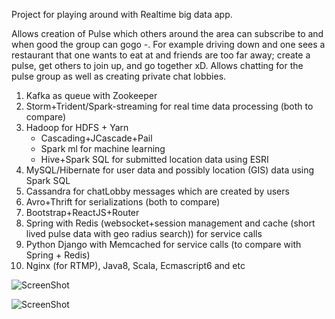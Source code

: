 Project for playing around with Realtime big data app.

Allows creation of Pulse which others around the area can subscribe to and when good the group can gogo *-*. For example driving down and one sees a restaurant that one wants to eat at and friends are too far away; create a pulse, get others to join up, and go together xD. Allows chatting for the pulse group as well as creating private chat lobbies.

1. Kafka as queue with Zookeeper
2. Storm+Trident/Spark-streaming for real time data processing (both to compare)
3. Hadoop for HDFS + Yarn
   * Cascading+JCascade+Pail
   * Spark ml for machine learning
   * Hive+Spark SQL for submitted location data using ESRI
4. MySQL/Hibernate for user data and possibly location (GIS) data using Spark SQL
5. Cassandra for chatLobby messages which are created by users
6. Avro+Thrift for serializations (both to compare)
7. Bootstrap+ReactJS+Router
8. Spring with Redis (websocket+session management and cache (short lived pulse data with geo radius search)) for service calls
9. Python Django with Memcached for service calls (to compare with Spring + Redis)
10. Nginx (for RTMP), Java8, Scala, Ecmascript6 and etc

![ScreenShot](https://github.com/JHKTruth/pulsing/blob/master/spring/nonsrc/ssChat.png?raw=true)


![ScreenShot](https://github.com/JHKTruth/pulsing/blob/master/spring/nonsrc/diagram.png?raw=true)
